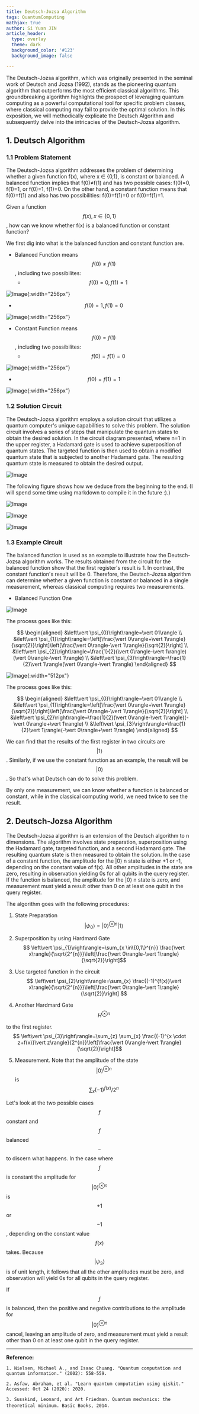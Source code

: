```yaml
---
title: Deutsch-Jozsa Algorithm
tags: QuantumComputing
mathjax: true
author: Si Yuan JIN
article_header:
  type: overlay
  theme: dark
  background_color: '#123'
  background_image: false

---
```



The Deutsch-Jozsa algorithm, which was originally presented in the seminal work of Deutsch and Jozsa (1992), stands as the pioneering quantum algorithm that outperforms the most efficient classical algorithms. This groundbreaking algorithm highlights the prospect of leveraging quantum computing as a powerful computational tool for specific problem classes, where classical computing may fail to provide the optimal solution. In this exposition, we will methodically explicate the Deutsch Algorithm and subsequently delve into the intricacies of the Deutsch-Jozsa algorithm.

## 1. Deutsch Algorithm



### 1.1 Problem Statement


The Deutsch-Jozsa algorithm addresses the problem of determining whether a given function f(x), where x ∈ {0,1}, is constant or balanced. A balanced function implies that f(0)≠f(1) and has two possible cases: f(0)=0, f(1)=1, or f(0)=1, f(1)=0. On the other hand, a constant function means that f(0)=f(1) and also has two possibilities: f(0)=f(1)=0 or f(0)=f(1)=1.

Given a function $$f(x), x\in\{0,1\}$$, how can we know whether f(x) is a balanced function or constant function?


We first dig into what is the balanced function and constant function are.


- Balanced Function means $$f(0)\ne f(1)$$, including two possibilites:
  - $$f(0) = 0, f(1) = 1$$

![Image](/assets/images/posts/Deutsch-Jozsa-Algorithm/BalancedOne.png "Image@512x512"){:width="256px"}


  - $$f(0) = 1, f(1) = 0$$

![Image](/assets/images/posts/Deutsch-Jozsa-Algorithm/BalancedTwo.png "Image@512x512"){:width="256px"}


- Constant Function means $$f(0)= f(1)$$, including two possibilites:
  - $$f(0) = f(1) = 0$$

![Image](/assets/images/posts/Deutsch-Jozsa-Algorithm/ConstantOne.png "Image@512x512"){:width="256px"}


  - $$f(0) = f(1) = 1$$

![Image](/assets/images/posts/Deutsch-Jozsa-Algorithm/ConstantTwo.png "Image@512x512"){:width="256px"}


### 1.2 Solution Circuit

The Deutsch-Jozsa algorithm employs a solution circuit that utilizes a quantum computer's unique capabilities to solve this problem. The solution circuit involves a series of steps that manipulate the quantum states to obtain the desired solution. In the circuit diagram presented, where n=1 in the upper register, a Hadamard gate is used to achieve superposition of quantum states. The targeted function is then used to obtain a modified quantum state that is subjected to another Hadamard gate. The resulting quantum state is measured to obtain the desired output.


![Image](/assets/images/posts/Deutsch-Jozsa-Algorithm/Deutsch-Circuit.png "Image@512x512") 


The following figure shows how we deduce from the beginning to the end. (I will spend some time using markdown to compile it in the future :).)


![Image](/assets/images/posts/Deutsch-Jozsa-Algorithm/Deduction1.png "Image@512x512") 


![Image](/assets/images/posts/Deutsch-Jozsa-Algorithm/Deduction2.png "Image@512x512") 


![Image](/assets/images/posts/Deutsch-Jozsa-Algorithm/Deduction3.png "Image@512x512") 


### 1.3 Example Circuit

The balanced function is used as an example to illustrate how the Deutsch-Jozsa algorithm works. The results obtained from the circuit for the balanced function show that the first register's result is 1. In contrast, the constant function's result will be 0. Therefore, the Deutsch-Jozsa algorithm can determine whether a given function is constant or balanced in a single measurement, whereas classical computing requires two measurements.


- Balanced Function One


![Image](/assets/images/posts/Deutsch-Jozsa-Algorithm/ExampleBalancedOne.png "Image@512x512") 


The process goes like this:


$$
\begin{aligned}
&\left\vert \psi_{0}\right\rangle=\vert 01\rangle \\
&\left\vert \psi_{1}\right\rangle=\left[\frac{\vert 0\rangle+\vert 1\rangle}{\sqrt{2}}\right]\left[\frac{\vert 0\rangle-\vert 1\rangle}{\sqrt{2}}\right] \\
&\left\vert \psi_{2}\right\rangle=\frac{1}{2}(\vert 0\rangle-\vert 1\rangle)(\vert 0\rangle-\vert 1\rangle) \\
&\left\vert \psi_{3}\right\rangle=\frac{1}{2}\vert 1\rangle(\vert 0\rangle-\vert 1\rangle)
\end{aligned}
$$


![Image](/assets/images/posts/Deutsch-Jozsa-Algorithm/ExampleBalancedTwo.png "Image@512x512"){:width="512px"}


The process goes like this:


$$
\begin{aligned}
&\left\vert \psi_{0}\right\rangle=\vert 01\rangle \\
&\left\vert \psi_{1}\right\rangle=\left[\frac{\vert 0\rangle+\vert 1\rangle}{\sqrt{2}}\right]\left[\frac{\vert 0\rangle-\vert 1\rangle}{\sqrt{2}}\right] \\
&\left\vert \psi_{2}\right\rangle=\frac{1}{2}(\vert 0\rangle-\vert 1\rangle)(-\vert 0\rangle+\vert 1\rangle) \\
&\left\vert \psi_{3}\right\rangle=\frac{1}{2}\vert 1\rangle(-\vert 0\rangle+\vert 1\rangle)
\end{aligned}
$$


We can find that the results of the first register in two circuits are $$\vert 1\rangle$$. Similarly, if we use the constant function as an example, the result will be $$\vert 0\rangle$$. So that's what Deutsch can do to solve this problem.


By only one measurement, we can know whether a function is balanced or constant, while in the classical computing world, we need twice to see the result.



## 2. Deutsch-Jozsa Algorithm

The Deutsch-Jozsa algorithm is an extension of the Deutsch algorithm to n dimensions. The algorithm involves state preparation, superposition using the Hadamard gate, targeted function, and a second Hadamard gate. The resulting quantum state is then measured to obtain the solution. In the case of a constant function, the amplitude for the $\vert 0\rangle$ n state is either +1 or -1, depending on the constant value of f(x). All other amplitudes in the state are zero, resulting in observation yielding 0s for all qubits in the query register. If the function is balanced, the amplitude for the $\vert 0\rangle$ n state is zero, and measurement must yield a result other than 0 on at least one qubit in the query register.


The algorithm goes with the following procedures:


1. State Preparation
  $$
  \left\vert \psi_{0}\right\rangle=\vert 0\rangle^{\otimes n}\vert 1\rangle $$
2. Superposition by using Hardmard Gate
  $$
  \left\vert \psi_{1}\right\rangle=\sum_{x \in\{0,1\}^{n}} \frac{\vert x\rangle}{\sqrt{2^{n}}}\left[\frac{\vert 0\rangle-\vert 1\rangle}{\sqrt{2}}\right]$$
3. Use targeted function in the circuit
   $$ \left\vert \psi_{2}\right\rangle=\sum_{x} \frac{(-1)^{f(x)}\vert x\rangle}{\sqrt{2^{n}}}\left[\frac{\vert 0\rangle-\vert 1\rangle}{\sqrt{2}}\right] $$

4. Another Hardmard Gate
$$H^{\otimes n}$$

to the first register.
  $$ \left\vert \psi_{3}\right\rangle=\sum_{z} \sum_{x} \frac{(-1)^{x \cdot z+f(x)}\vert z\rangle}{2^{n}}\left[\frac{\vert 0\rangle-\vert 1\rangle}{\sqrt{2}}\right]$$

5. Measurement. Note that the amplitude of the state
$$
\vert 0\rangle^{\otimes n} $$
is
  $$ \sum_{x}(-1)^{f(x)} / 2^{n}
  $$


Let's look at the two possible cases $$f$$ constant and $$f$$ balanced $$-$$ to discern what happens. In the case where $$f$$ is constant the amplitude for $$\vert 0\rangle^{\otimes n}$$ is $$+1$$ or $$-1$$, depending on the constant value $$f(x)$$ takes. Because $$\left\vert \psi_{3}\right\rangle$$ is of unit length, it follows that all the other amplitudes must be zero, and observation will yield 0s for all qubits in the query register.


If $$f$$ is balanced, then the positive and negative contributions to the amplitude for $$\vert 0\rangle^{\otimes n}$$ cancel, leaving an amplitude of zero, and measurement must yield a result other than 0 on at least one qubit in the query register.



---


**Reference:**


`1. Nielsen, Michael A., and Isaac Chuang. "Quantum computation and quantum information." (2002): 558-559.`


`2. Asfaw, Abraham, et al. "Learn quantum computation using qiskit." Accessed: Oct 24 (2020): 2020.`


`3. Susskind, Leonard, and Art Friedman. Quantum mechanics: the theoretical minimum. Basic Books, 2014.`
​